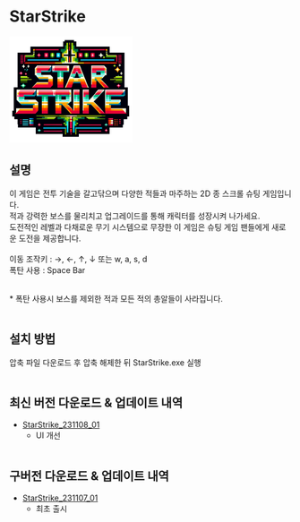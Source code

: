 # StarStrike
![StarStrike_20_Logo](https://github.com/wkapdlzk75/StarStrike/blob/main/Assets/Sprites/Logo/StarStrike_20_Logo.png)

## 설명
이 게임은 전투 기술을 갈고닦으며 다양한 적들과 마주하는 2D 종 스크롤 슈팅 게임입니다.<br>
적과 강력한 보스를 물리치고 업그레이드를 통해 캐릭터를 성장시켜 나가세요.<br>
도전적인 레벨과 다채로운 무기 시스템으로 무장한 이 게임은 슈팅 게임 팬들에게 새로운 도전을 제공합니다.<br>
<br>
이동 조작키 : →, ←, ↑, ↓ 또는 w, a, s, d<br>
폭탄 사용   : Space Bar<br><br>

\* 폭탄 사용시 보스를 제외한 적과 모든 적의 총알들이 사라집니다.<br><br>

## 설치 방법
압축 파일 다운로드 후 압축 해제한 뒤 StarStrike.exe 실행<br><br>

## 최신 버전 다운로드 & 업데이트 내역
* [StarStrike_231108_01](https://drive.google.com/file/d/1lbUSmWbuRYpy1NQLKz4Vu_gxt68z33So/view?usp=sharing)
    - UI 개선<br><br>

## 구버전 다운로드 & 업데이트 내역
* [StarStrike_231107_01](https://drive.google.com/file/d/1-PVbRbaZ6czSLMCx_9Esd-a3Z-aU8pk1/view?usp=sharing)
    - 최초 출시<br><br>